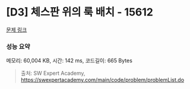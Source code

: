 # [D3] 체스판 위의 룩 배치 - 15612 

[문제 링크](https://swexpertacademy.com/main/code/problem/problemDetail.do?contestProbId=AYOBfxwaAXsDFATW) 

### 성능 요약

메모리: 60,004 KB, 시간: 142 ms, 코드길이: 665 Bytes



> 출처: SW Expert Academy, https://swexpertacademy.com/main/code/problem/problemList.do